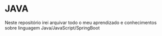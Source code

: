 # JAVA
Neste repositório irei arquivar todo o meu aprendizado e conhecimentos sobre linguagem Java/JavaScript/SpringBoot
